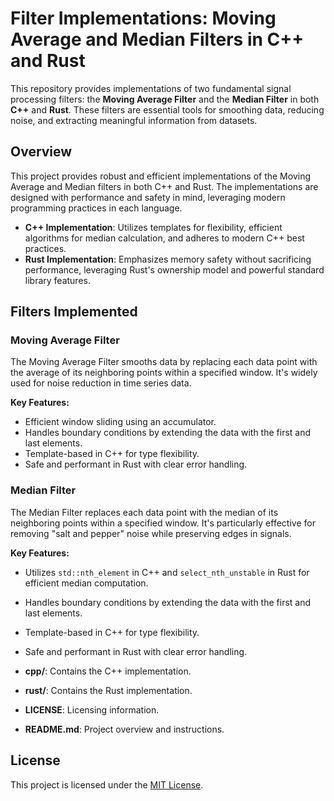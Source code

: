 # Filter Implementations: Moving Average and Median Filters in C++ and Rust

This repository provides implementations of two fundamental signal processing filters: the **Moving Average Filter** and the **Median Filter** in both **C++** and **Rust**. These filters are essential tools for smoothing data, reducing noise, and extracting meaningful information from datasets.


## Overview

This project provides robust and efficient implementations of the Moving Average and Median filters in both C++ and Rust. The implementations are designed with performance and safety in mind, leveraging modern programming practices in each language.

- **C++ Implementation**: Utilizes templates for flexibility, efficient algorithms for median calculation, and adheres to modern C++ best practices.
- **Rust Implementation**: Emphasizes memory safety without sacrificing performance, leveraging Rust's ownership model and powerful standard library features.

## Filters Implemented

### Moving Average Filter

The Moving Average Filter smooths data by replacing each data point with the average of its neighboring points within a specified window. It's widely used for noise reduction in time series data.

**Key Features:**
- Efficient window sliding using an accumulator.
- Handles boundary conditions by extending the data with the first and last elements.
- Template-based in C++ for type flexibility.
- Safe and performant in Rust with clear error handling.

### Median Filter

The Median Filter replaces each data point with the median of its neighboring points within a specified window. It's particularly effective for removing "salt and pepper" noise while preserving edges in signals.

**Key Features:**
- Utilizes `std::nth_element` in C++ and `select_nth_unstable` in Rust for efficient median computation.
- Handles boundary conditions by extending the data with the first and last elements.
- Template-based in C++ for type flexibility.
- Safe and performant in Rust with clear error handling.

- **cpp/**: Contains the C++ implementation.
- **rust/**: Contains the Rust implementation.
- **LICENSE**: Licensing information.
- **README.md**: Project overview and instructions.


## License

This project is licensed under the [MIT License](LICENSE).

